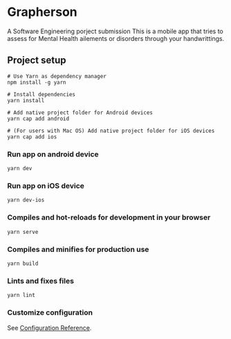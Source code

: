 # Grapherson
A Software Engineering porject submission
This is a mobile app that tries to assess for Mental Health ailements or disorders through your handwrittings.

## Project setup
```
# Use Yarn as dependency manager
npm install -g yarn

# Install dependencies
yarn install

# Add native project folder for Android devices
yarn cap add android

# (For users with Mac OS) Add native project folder for iOS devices
yarn cap add ios
```

### Run app on android device
```
yarn dev
```

### Run app on iOS device
```
yarn dev-ios
```

### Compiles and hot-reloads for development in your browser
```
yarn serve
```

### Compiles and minifies for production use
```
yarn build
```

### Lints and fixes files
```
yarn lint
```

### Customize configuration
See [Configuration Reference](https://cli.vuejs.org/config/).

